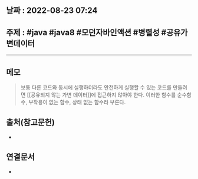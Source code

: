 ## 날짜 : 2022-08-23 07:24

## 주제 : #java #java8 #모던자바인액션 #병렬성 #공유가변데이터
----
## 메모
> 보통 다른 코드와 동시에 실행하더라도 안전하게 실행할 수 있는 코드를 만들려면 [[공유되지 않는 가변 데이터]]에 접근하지 않아야 한다. 이러한 함수를 순수함수, 부작용이 없는 함수, 상태 없는 함수라 부른다. 


## 출처(참고문헌)
-

## 연결문서
- 
